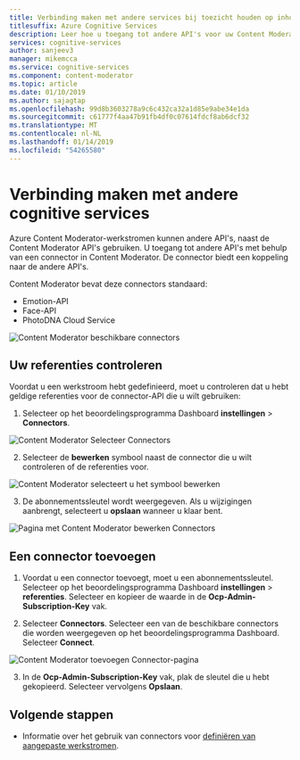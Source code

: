 ```yaml
---
title: Verbinding maken met andere services bij toezicht houden op inhoud - Content Moderator
titlesuffix: Azure Cognitive Services
description: Leer hoe u toegang tot andere API's voor uw Content Moderator-werkstromen met behulp van connectors.
services: cognitive-services
author: sanjeev3
manager: mikemcca
ms.service: cognitive-services
ms.component: content-moderator
ms.topic: article
ms.date: 01/10/2019
ms.author: sajagtap
ms.openlocfilehash: 99d8b3603278a9c6c432ca32a1d85e9abe34e1da
ms.sourcegitcommit: c61777f4aa47b91fb4df0c07614fdcf8ab6dcf32
ms.translationtype: MT
ms.contentlocale: nl-NL
ms.lasthandoff: 01/14/2019
ms.locfileid: "54265580"
---
```

# <a name="connect-to-other-cognitive-services"></a>Verbinding maken met andere cognitive services

Azure Content Moderator-werkstromen kunnen andere API's, naast de Content Moderator API's gebruiken. U toegang tot andere API's met behulp van een connector in Content Moderator. De connector biedt een koppeling naar de andere API's.

Content Moderator bevat deze connectors standaard:

* Emotion-API
* Face-API
* PhotoDNA Cloud Service

![Content Moderator beschikbare connectors](images/connectors-1.png)

## <a name="verify-your-credentials"></a>Uw referenties controleren 

Voordat u een werkstroom hebt gedefinieerd, moet u controleren dat u hebt geldige referenties voor de connector-API die u wilt gebruiken:

1.  Selecteer op het beoordelingsprogramma Dashboard **instellingen** > **Connectors**.

  ![Content Moderator Selecteer Connectors](images/connectors-2.png)

2.  Selecteer de **bewerken** symbool naast de connector die u wilt controleren of de referenties voor.

  ![Content Moderator selecteert u het symbool bewerken](images/connectors-3.png)

3.  De abonnementssleutel wordt weergegeven. Als u wijzigingen aanbrengt, selecteert u **opslaan** wanneer u klaar bent.

  ![Pagina met Content Moderator bewerken Connectors](images/connectors-4-1.png)
 
## <a name="add-a-connector"></a>Een connector toevoegen

1.  Voordat u een connector toevoegt, moet u een abonnementssleutel. Selecteer op het beoordelingsprogramma Dashboard **instellingen** > **referenties**. Selecteer en kopieer de waarde in de **Ocp-Admin-Subscription-Key** vak.

2.  Selecteer **Connectors**. Selecteer een van de beschikbare connectors die worden weergegeven op het beoordelingsprogramma Dashboard. Selecteer **Connect**. 

  ![Content Moderator toevoegen Connector-pagina](images/connectors-5.png)

3.  In de **Ocp-Admin-Subscription-Key** vak, plak de sleutel die u hebt gekopieerd. Selecteer vervolgens **Opslaan**.

## <a name="next-steps"></a>Volgende stappen

* Informatie over het gebruik van connectors voor [definiëren van aangepaste werkstromen](workflows.md).
